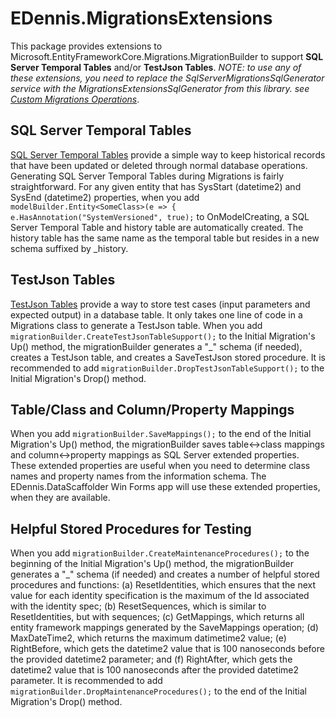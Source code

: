 # EDennis.MigrationsExtensions
This package provides extensions to Microsoft.EntityFrameworkCore.Migrations.MigrationBuilder to support **SQL Server Temporal Tables** and/or **TestJson Tables**.  _NOTE: to use any of these extensions, you need to replace the SqlServerMigrationsSqlGenerator service with the MigrationsExtensionsSqlGenerator from this library. see [Custom Migrations Operations](https://docs.microsoft.com/en-us/ef/core/managing-schemas/migrations/operations#using-migrationbuildersql)_.

## SQL Server Temporal Tables
[SQL Server Temporal Tables](https://docs.microsoft.com/en-us/sql/relational-databases/tables/temporal-tables?view=sql-server-ver15) provide a simple way to keep historical records that have been updated or deleted through normal database operations. Generating SQL Server Temporal Tables during Migrations is fairly straightforward. For any given entity that has SysStart (datetime2) and SysEnd (datetime2) properties, when you add ```modelBuilder.Entity<SomeClass>(e => { e.HasAnnotation("SystemVersioned", true);``` to OnModelCreating, a SQL Server Temporal Table and history table are automatically created.  The history table has the same name as the temporal table but resides in a new schema suffixed by _history.

## TestJson Tables
[TestJson Tables](https://github.com/denmitchell/EDennis.NetCoreTestingUtilities) provide a way to store test cases (input parameters and expected output) in a database table.  It only takes one line of code in a Migrations class to generate a TestJson table.  When you add ```migrationBuilder.CreateTestJsonTableSupport();``` to the Initial Migration's Up() method, the migrationBuilder generates a "_" schema (if needed), creates a TestJson table, and creates a SaveTestJson stored procedure.   It is recommended to add ```migrationBuilder.DropTestJsonTableSupport();``` to the Initial Migration's Drop() method.

## Table/Class and Column/Property Mappings
When you add ```migrationBuilder.SaveMappings();``` to the end of the Initial Migration's Up() method, the migrationBuilder saves table<->class mappings and column<->property mappings as SQL Server extended properties.  These extended properties are useful when you need to determine class names and property names from the information schema.  The EDennis.DataScaffolder Win Forms app will use these extended properties, when they are available.

## Helpful Stored Procedures for Testing
When you add ```migrationBuilder.CreateMaintenanceProcedures();``` to the beginning of the Initial Migration's Up() method, the migrationBuilder generates a "_" schema (if needed) and creates a number of helpful stored procedures and functions: (a) ResetIdentities, which ensures that the next value for each identity specification is the maximum of the Id associated with the identity spec; (b) ResetSequences, which is similar to ResetIdentities, but with sequences; (c) GetMappings, which returns all entity framework mappings generated by the SaveMappings operation; (d) MaxDateTime2, which returns the maximum datimetime2 value; (e) RightBefore, which gets the datetime2 value that is 100 nanoseconds before the provided datetime2 parameter; and (f) RightAfter, which gets the datetime2 value that is 100 nanoseconds after the provided datetime2 parameter.  It is recommended to add ```migrationBuilder.DropMaintenanceProcedures();``` to the end of the Initial Migration's Drop() method.

